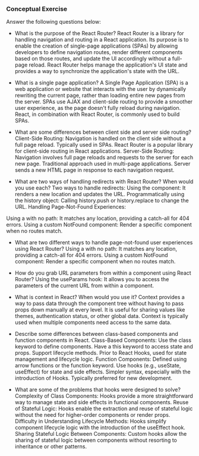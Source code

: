 ### Conceptual Exercise

Answer the following questions below:

- What is the purpose of the React Router?
React Router is a library for handling navigation and routing in a React application. Its purpose is to enable the creation of single-page applications (SPAs) by allowing developers to define navigation routes, render different components based on those routes, and update the UI accordingly without a full-page reload. React Router helps manage the application's UI state and provides a way to synchronize the application's state with the URL.

- What is a single page application?
A Single Page Application (SPA) is a web application or website that interacts with the user by dynamically rewriting the current page, rather than loading entire new pages from the server. SPAs use AJAX and client-side routing to provide a smoother user experience, as the page doesn't fully reload during navigation. React, in combination with React Router, is commonly used to build SPAs.

- What are some differences between client side and server side routing?
Client-Side Routing:
Navigation is handled on the client side without a full page reload.
Typically used in SPAs.
React Router is a popular library for client-side routing in React applications.
Server-Side Routing:
Navigation involves full page reloads and requests to the server for each new page.
Traditional approach used in multi-page applications.
Server sends a new HTML page in response to each navigation request.

- What are two ways of handling redirects with React Router? When would you use each?
Two ways to handle redirects:
Using the <Redirect> component: It renders a new location and updates the URL.
Programmatically using the history object: Calling history.push or history.replace to change the URL.
Handling Page-Not-Found Experiences:

Using a <Route> with no path: It matches any location, providing a catch-all for 404 errors.
Using a custom NotFound component: Render a specific component when no routes match.

- What are two different ways to handle page-not-found user experiences using React Router? 
Using a <Route> with no path: It matches any location, providing a catch-all for 404 errors.
Using a custom NotFound component: Render a specific component when no routes match.

- How do you grab URL parameters from within a component using React Router?
Using the useParams hook: It allows you to access the parameters of the current URL from within a component.

- What is context in React? When would you use it?
Context provides a way to pass data through the component tree without having to pass props down manually at every level.
It is useful for sharing values like themes, authentication status, or other global data.
Context is typically used when multiple components need access to the same data.

- Describe some differences between class-based components and function
  components in React.
Class-Based Components:
Use the class keyword to define components.
Have a this keyword to access state and props.
Support lifecycle methods.
Prior to React Hooks, used for state management and lifecycle logic.
Function Components:
Defined using arrow functions or the function keyword.
Use hooks (e.g., useState, useEffect) for state and side effects.
Simpler syntax, especially with the introduction of Hooks.
Typically preferred for new development.

- What are some of the problems that hooks were designed to solve?
Complexity of Class Components:
Hooks provide a more straightforward way to manage state and side effects in functional components.
Reuse of Stateful Logic:
Hooks enable the extraction and reuse of stateful logic without the need for higher-order components or render props.
Difficulty in Understanding Lifecycle Methods:
Hooks simplify component lifecycle logic with the introduction of the useEffect hook.
Sharing Stateful Logic Between Components:
Custom hooks allow the sharing of stateful logic between components without resorting to inheritance or other patterns.
